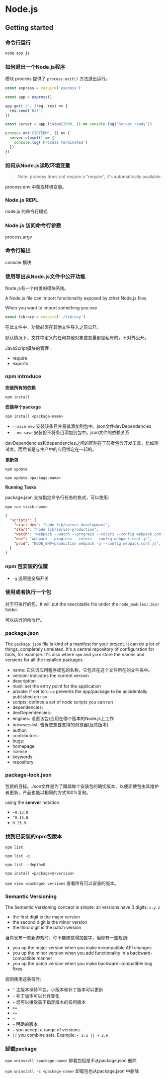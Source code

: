 # Node.js #

## Getting started ##

### 命令行运行 ###

```bash
node app.js
```

### 如何退出一个Node.js程序 ###

模块 process 提供了 `process.exit()` 方法退出运行。

```js
const express = require('express')

const app = express()

app.get('/', (req, res) => {
  res.send('Hi!')
})

const server = app.listen(3000, () => console.log('Server ready'))

process.on('SIGTERM', () => {
  server.close(() => {
    console.log('Process terminated')
  })
})
```

### 如何从Node.js读取环境变量 ###

> Note: process does not require a "require", it's automatically available.

process.env 中获取环境变量。

### Node.js REPL ###

node.js 的命令行模式

### Node.js 访问命令行参数 ###

process.argv

### 命令行输出 ###

console 模块

### 使用导出从Node.js文件中公开功能 ###

Node.js有一个内置的模块系统。

A Node.js file can import functionality exposed by other Node.js files.

When you want to import something you use

```js
const library = require('./library')
```

在此文件中，功能必须在其他文件导入之前公开。

默认情况下，文件中定义的任何其他对象或变量都是私有的，不对外公开。

JavaScript模块的管理：

- require
- exports

### npm introduce ###

**安装所有的依赖**

`npm install`

**安装单个package**

`npm install <package-name>`

- `--save-dev` 安装该条目并将其添加到包中。json文件devDependencies
- `--no-save` 安装但不将条目添加到包中。json文件的依赖关系

devDependencies和dependencies之间的区别在于前者包含开发工具，比如测试库，而后者是与生产中的应用绑定在一起的。

**更新包**

`npm update`

`npm update <package-name>`

**Running Tasks**

package.json 支持指定命令行任务的格式，可以使用:

`npm run <task-name>`

```json
{
  "scripts": {
    "start-dev": "node lib/server-development",
    "start": "node lib/server-production",
    "watch": "webpack --watch --progress --colors --config webpack.conf.js",
    "dev": "webpack --progress --colors --config webpack.conf.js",
    "prod": "NODE_ENV=production webpack -p --config webpack.conf.js",
  }
}
```

### npm 包安装的位置 ###

- `-g` 选项是全局开关

### 使用或者执行一个包 ###

对于可执行的包，it will put the executable file under the `node_modules/.bin/` folder.

可以执行的命令行。

### package.json ###

The `package.json` file is kind of a manifest for your project. It can do a lot of things, completely unrelated. It's a central repository of configuration for tools, for example. It's also where `npm` and `yarn` store the names and versions for all the installed packages.

- name: 它告诉应用程序或包的名称，它包含在这个文件所在的文件夹中。
- version: indicates the current version
- description
- main: set the entry point for the application
- private: if set to `true` prevents the app/package to be accidentally published on `npm`
- scripts: defines a set of node scripts you can run
- dependencies:
- devDependencies:
- engines: 设置该包/应用在哪个版本的Node.js上工作
- browserslist: 告诉您想要支持的浏览器(及其版本)
- author: 
- contributors:
- bugs:
- homepage
- license
- keywords
- repository

### package-lock.json ###

包锁的目标。Json文件是为了跟踪每个安装包的确切版本，以便即使包由其维护者更新，产品也能以相同的方式100%复制。

using the **semver** notation

- `~0.13.0`
- `^0.13.0`
- `0.13.0`

### 找到已安装的npm包版本 ###

`npm list` 

`npm list -g` 

`npm list --depth=0`

`npm install <package>@<version>`

`npm view <package> versions` 查看所有可以安装的版本。

### Semantic Versioning ###

The Semantic Versioning concept is simple: all versions have 3 digits: `x.y.z`

- the first digit is the major version
- the second digit is the minor version
- the third digit is the patch version

当你发布一款新游戏时，你不能随意增加数字，但你有一些规则:

- you up the major version when you make incompatible API changes
- you up the minor version when you add functionality in a backward-compatible manner
- you up the patch version when you make backward-compatible bug fixes

规则使用这些符号:

- `^` 主版本保持不变，小版本和补丁版本可以更新
- `~` 补丁版本可以允许变化
- `>` 您可以接受高于指定版本的任何版本
- `>=`
- `<=`
- `<`
- `=` 明确的版本
- `-`  you accept a range of versions. 
- `||` you combine sets. Example: `< 2.1 || > 2.6`

### 卸载package ###

`npm uninstall <package-name>` 卸载包但是不从package.json 删除

`npm uninstall -s <package-name>` 卸载包也从package.json 中删除

